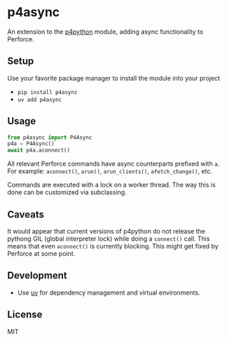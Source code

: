 
# p4async

An extension to the [p4python](https://pypi.org/project/p4python/) module, adding async functionality to Perforce.

## Setup

Use your favorite package manager to install the module into your project

- `pip install p4async`
- `uv add p4async`

## Usage

```python
from p4async import P4Async
p4a = P4Async()
await p4a.aconnect()
```

All relevant Perforce commands have async counterparts prefixed with `a`.
For example: `aconnect()`, `arun()`, `arun_clients()`, `afetch_change()`, etc.

Commands are executed with a lock on a worker thread. The way this is done can be
customized via subclassing.

## Caveats

It would appear that current versions of p4python do not release
the pythong GIL (global interpreter lock) while doing a `connect()` call. This means that even `aconnect()` is currently blocking.  This might get fixed by Perforce at some point.

## Development

- Use [uv](https://docs.astral.sh/uv/) for dependency management and virtual environments.

## License

MIT
